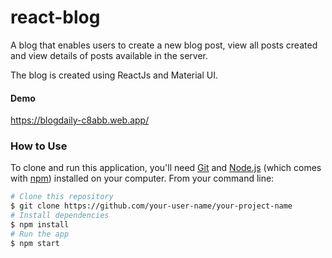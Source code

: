 # react-blog

A blog that enables users to create a new blog post, view all posts created and view details of posts available in the server.

The blog is created using ReactJs and Material UI.

#### Demo

https://blogdaily-c8abb.web.app/

### How to Use

To clone and run this application, you'll need [Git](https://git-scm.com) and [Node.js](https://nodejs.org/en/download/) (which comes with [npm](http://npmjs.com)) installed on your computer. From your command line:

```bash
# Clone this repository
$ git clone https://github.com/your-user-name/your-project-name
# Install dependencies
$ npm install
# Run the app
$ npm start
```
